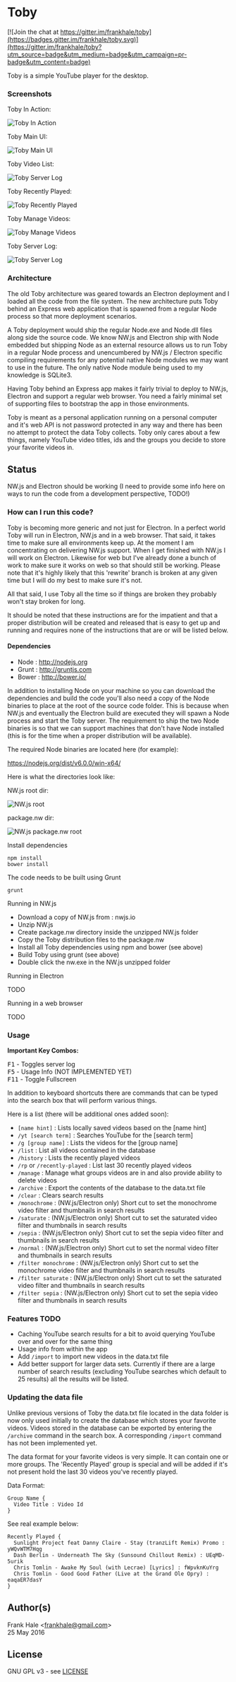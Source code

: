 # Toby

[![Join the chat at https://gitter.im/frankhale/toby](https://badges.gitter.im/frankhale/toby.svg)](https://gitter.im/frankhale/toby?utm_source=badge&utm_medium=badge&utm_campaign=pr-badge&utm_content=badge)

Toby is a simple YouTube player for the desktop.

### Screenshots

Toby In Action:

![Toby In Action](screenshots/toby-video-playback.png)

Toby Main UI:

![Toby Main UI](screenshots/toby-main.png)

Toby Video List:

![Toby Server Log](screenshots/toby-video-list.png)

Toby Recently Played:

![Toby Recently Played](screenshots/toby-recently-played.png)

Toby Manage Videos:

![Toby Manage Videos](screenshots/toby-manage.png)

Toby Server Log:

![Toby Server Log](screenshots/toby-server-log.png)

### Architecture

The old Toby architecture was geared towards an Electron deployment and I loaded
all the code from the file system. The new architecture puts Toby behind an
Express web application that is spawned from a regular Node process so that more
deployment scenarios.

A Toby deployment would ship the regular Node.exe and Node.dll files along side
the source code. We know NW.js and Electron ship with Node embedded but shipping
Node as an external resource allows us to run Toby in a regular Node process and
unencumbered by NW.js / Electron specific compiling requirements for any
potential native Node modules we may want to use in the future. The only native
Node module being used to my knowledge is SQLite3.

Having Toby behind an Express app makes it fairly trivial to deploy to NW.js,
Electron and support a regular web browser. You need a fairly minimal set of
supporting files to bootstrap the app in those environments.

Toby is meant as a personal application running on a personal computer and it's
web API is not password protected in any way and there has been no attempt to
protect the data Toby collects. Toby only cares about a few things, namely
YouTube video titles, ids and the groups you decide to store your favorite
videos in.

## Status

NW.js and Electron should be working (I need to provide some info here on ways
to run the code from a development perspective, TODO!)

### How can I run this code?

Toby is becoming more generic and not just for Electron. In a perfect world Toby
will run in Electron, NW.js and in a web browser. That said, it takes time to
make sure all environments keep up. At the moment I am concentrating on
delivering NW.js support. When I get finished with NW.js I will work on
Electron. Likewise for web but I've already done a bunch of work to make sure it
works on web so that should still be working. Please note that it's highly
likely that this 'rewrite' branch is broken at any given time but I will do my
best to make sure it's not.

All that said, I use Toby all the time so if things are broken they probably
won't stay broken for long.

It should be noted that these instructions are for the impatient and that a
proper distribution will be created and released that is easy to get up and
running and requires none of the instructions that are or will be listed below.

#### Dependencies

- Node : http://nodejs.org
- Grunt : http://gruntjs.com
- Bower : http://bower.io/

In addition to installing Node on your machine so you can download the
dependencies and build the code you'll also need a copy of the Node binaries to
place at the root of the source code folder. This is because when NW.js and
eventually the Electron build are executed they will spawn a Node process and
start the Toby server. The requirement to ship the two Node binaries is so that
we can support machines that don't have Node installed (this is for the time
when a proper distribution will be available).

The required Node binaries are located here (for example):

https://nodejs.org/dist/v6.0.0/win-x64/

Here is what the directories look like:

NW.js root dir:

![NW.js root](screenshots/nwjs-root-dir.png)

package.nw dir:

![NW.js package.nw root](screenshots/package-nw-root.png)

Install dependencies  

```
npm install   
bower install
```

The code needs to be built using Grunt  

```
grunt
```

Running in NW.js

- Download a copy of NW.js from : nwjs.io
- Unzip NW.js
- Create package.nw directory inside the unzipped NW.js folder
- Copy the Toby distribution files to the package.nw
- Install all Toby dependencies using npm and bower (see above)
- Build Toby using grunt (see above)
- Double click the nw.exe in the NW.js unzipped folder

Running in Electron

TODO

Running in a web browser

TODO

### Usage

**Important Key Combos:**

<kbd>F1</kbd> - Toggles server log  
<kbd>F5</kbd> - Usage Info (NOT IMPLEMENTED YET)  
<kbd>F11</kbd> - Toggle Fullscreen

In addition to keyboard shortcuts there are commands that can be typed into the
search box that will perform various things.

Here is a list (there will be additional ones added soon):

- `[name hint]` : Lists locally saved videos based on the [name hint]
- `/yt [search term]` : Searches YouTube for the [search term]
- `/g [group name]` : Lists the videos for the [group name]
- `/list` : List all videos contained in the database
- `/history` : Lists the recently played videos
- `/rp` or `/recently-played` : List last 30 recently played videos
- `/manage` : Manage what groups videos are in and also provide ability to delete videos
- `/archive` : Export the contents of the database to the data.txt file
- `/clear` : Clears search results
- `/monochrome` : (NW.js/Electron only) Short cut to set the monochrome video filter and
thumbnails in search results
- `/saturate` : (NW.js/Electron only) Short cut to set the saturated video filter and
thumbnails in search results
- `/sepia` : (NW.js/Electron only) Short cut to set the sepia video filter and
thumbnails in search results
- `/normal` : (NW.js/Electron only) Short cut to set the normal video filter and
thumbnails in search results
- `/filter monochrome` : (NW.js/Electron only) Short cut to set the monochrome video filter and
thumbnails in search results
- `/filter saturate` : (NW.js/Electron only) Short cut to set the saturated video filter and
thumbnails in search results
- `/filter sepia` : (NW.js/Electron only) Short cut to set the sepia video filter and
thumbnails in search results

### Features TODO

- Caching YouTube search results for a bit to avoid querying YouTube over and
  over for the same thing
- Usage info from within the app
- Add `/import` to import new videos in the data.txt file
- Add better support for larger data sets. Currently if there are a large number
of search results (excluding YouTube searches which default to 25 results) all
the results will be listed.

### Updating the data file

Unlike previous versions of Toby the data.txt file located in the data folder is
now only used initially to create the database which stores your favorite
videos. Videos stored in the database can be exported by entering the `/archive`
command in the search box. A corresponding `/import` command has not been
implemented yet.

The data format for your favorite videos is very simple. It can contain one or
more groups. The 'Recently Played' group is special and will be added if it's
not present hold the last 30 videos you've recently played.

Data Format:

```
Group Name {
  Video Title : Video Id
}
```

See real example below:

```
Recently Played {
  Sunlight Project feat Danny Claire - Stay (tranzLift Remix) Promo : yWQvWTM7Hqg
  Dash Berlin - Underneath The Sky (Sunsound Chillout Remix) : UEqMD-5urik
  Chris Tomlin - Awake My Soul (with Lecrae) [Lyrics] : fWpvknKuYrg
  Chris Tomlin - Good Good Father (Live at the Grand Ole Opry) : eaqaER7dasY
}
```

## Author(s)

Frank Hale &lt;frankhale@gmail.com&gt;  
25 May 2016

## License

GNU GPL v3 - see [LICENSE](LICENSE)
